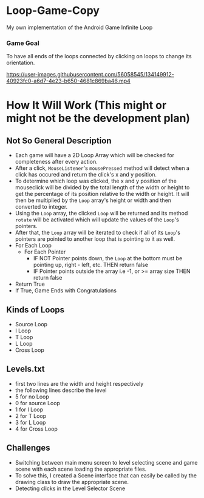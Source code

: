 # Loop-Game-Copy
My own implementation of the Android Game Infinite Loop

### Game Goal
To have all ends of the loops connected by clicking on loops to change its orientation.


https://user-images.githubusercontent.com/56058545/134149912-40923fc0-a6d7-4e23-b650-4681c869ba46.mp4


# How It Will Work (This might or might not be the development plan)

## Not So General Description
* Each game will have a 2D Loop Array which will be checked for completeness after every action.
* After a click, `MouseListener`'s `mousePressed` method will detect when a click has occured and return the click's x and y position. 
* To determine which loop was clicked, the x and y position of the mouseclick will be divided by the total length of the width or height to get the percentage of its position relative to the width or height. It will then be multiplied by the `Loop` array's height or width and then converted to integer.
* Using the `Loop` array, the clicked `Loop` will be returned and its method `rotate` will be activated which will update the values of the `Loop`'s pointers.
* After that, the `Loop` array will be iterated to check if all of its `Loop`'s pointers are pointed to another loop that is pointing to it as well.
* For Each Loop
  * For Each Pointer
    * IF NOT Pointer points down, the `Loop` at the bottom must be pointing up, right - left, etc. THEN return false
    * IF Pointer points outside the array i.e -1, or >= array size THEN return false
* Return True
* If True, Game Ends with Congratulations

## Kinds of Loops
* Source Loop
* I Loop
* T Loop
* L Loop
* Cross Loop

## Levels.txt
* first two lines are the  width and height respectively
* the following lines describe the level
 * 5 for no Loop
 * 0 for source Loop
 * 1 for I Loop
 * 2 for T Loop
 * 3 for L Loop
 * 4 for Cross Loop 

## Challenges
* Switching between main menu screen to level selecting scene and game scene with each scene loading the appropriate files.
 * To solve this, I created a Scene interface that can easily be called by the drawing class to draw the appropriate scene.
* Detecting clicks in the Level Selector Scene

